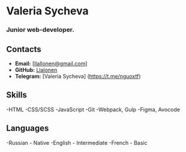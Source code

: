 # Valeria Sycheva
### Junior web-developer.

## Contacts 

* **Email:** [llallonen@gmail.com]
* **GitHub:** [Llalonen](https://github.com/llallonen)
* **Telegram:** [Valeria Sycheva] (https://t.me/nguoxtf)

## Skills

-HTML
-CSS/SCSS
-JavaScript
-Git
-Webpack, Gulp
-Figma, Avocode

## Languages 

-Russian - Native
-English - Intermediate
-French - Basic
